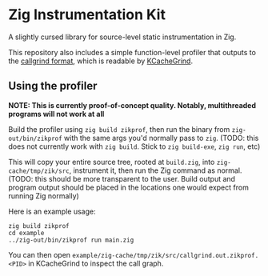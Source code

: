 # Zig Instrumentation Kit

A slightly cursed library for source-level static instrumentation in Zig.

This repository also includes a simple function-level profiler that outputs to the [callgrind format](https://valgrind.org/docs/manual/cl-format.html), which is readable by [KCacheGrind](https://kcachegrind.github.io/html/Home.html).

## Using the profiler

**NOTE: This is currently proof-of-concept quality. Notably, multithreaded programs will not work at all**

Build the profiler using `zig build zikprof`, then run the binary from `zig-out/bin/zikprof` with the same args you'd normally pass to `zig`. (TODO: this does not currently work with `zig build`. Stick to `zig build-exe`, `zig run`, etc)

This will copy your entire source tree, rooted at `build.zig`, into `zig-cache/tmp/zik/src`, instrument it, then run the Zig command as normal. (TODO: this should be more transparent to the user. Build output and program output should be placed in the locations one would expect from running Zig normally)

Here is an example usage:

```
zig build zikprof
cd example
../zig-out/bin/zikprof run main.zig
```

You can then open `example/zig-cache/tmp/zik/src/callgrind.out.zikprof.<PID>` in KCacheGrind to inspect the call graph.
